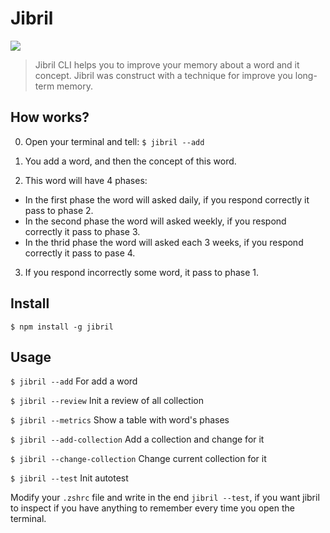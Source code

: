 # Jibril

![](https://media2.giphy.com/media/QW3qU91Rplde6iy6p1/giphy.gif)



> Jibril CLI helps you to improve your memory about a word and it concept. Jibril was construct with a technique for improve you long-term memory.

## How works?

0. Open your terminal and tell: 
  `$ jibril --add`

1. You add a word, and then the concept of this word.

2. This word will have 4 phases: 
  - In the first phase the word will asked daily, if you respond correctly it pass to phase 2.
  - In the second phase the word will asked weekly, if you respond correctly it pass to phase 3.
  - In the thrid phase the word will asked each 3 weeks, if you respond correctly it pass to pase 4.

3. If you respond incorrectly some word, it pass to phase 1.


## Install
`$ npm install -g jibril`

## Usage

`$ jibril --add` For add a word

`$ jibril --review` Init a review of all collection

`$ jibril --metrics` Show a table with word's phases

`$ jibril --add-collection` Add a collection and change for it

`$ jibril --change-collection` Change current collection for it

`$ jibril --test` Init autotest


Modify your `.zshrc` file and write in the end `jibril --test`, if you want jibril to inspect if you have anything to remember every time you open the terminal.


